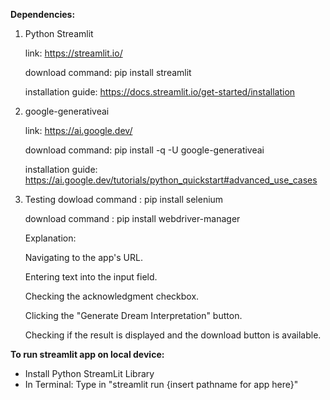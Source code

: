 **Dependencies:**
1. Python Streamlit

   link: https://streamlit.io/

   download command: pip install streamlit

   installation guide: https://docs.streamlit.io/get-started/installation

2. google-generativeai

   link: https://ai.google.dev/

   download command: pip install -q -U google-generativeai

   installation guide: https://ai.google.dev/tutorials/python_quickstart#advanced_use_cases

3. Testing
   dowload command : pip install selenium
   
   download command : pip install webdriver-manager
   
      Explanation:
      
      Navigating to the app's URL.
      
      Entering text into the input field.
      
      Checking the acknowledgment checkbox.
      
      Clicking the "Generate Dream Interpretation" button.
      
      Checking if the result is displayed and the download button is available.

**To run streamlit app on local device:**
  - Install Python StreamLit Library
  - In Terminal: Type in "streamlit run {insert pathname for app here}"
